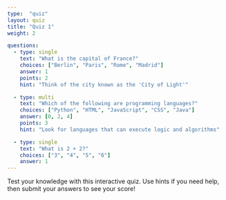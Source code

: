 ```yaml
---
type:  "quiz"
layout: quiz
title: "Quiz 1"
weight: 2

questions:
  - type: single
    text: "What is the capital of France?"
    choices: ["Berlin", "Paris", "Rome", "Madrid"]
    answer: 1
    points: 2
    hint: "Think of the city known as the 'City of Light'" 

  - type: multi
    text: "Which of the following are programming languages?"
    choices: ["Python", "HTML", "JavaScript", "CSS", "Java"]
    answer: [0, 2, 4]
    points: 3
    hint: "Look for languages that can execute logic and algorithms"

  - type: single
    text: "What is 2 + 2?"
    choices: ["3", "4", "5", "6"]
    answer: 1
---
```

Test your knowledge with this interactive quiz. Use hints if you need help, then submit your answers to see your score!
